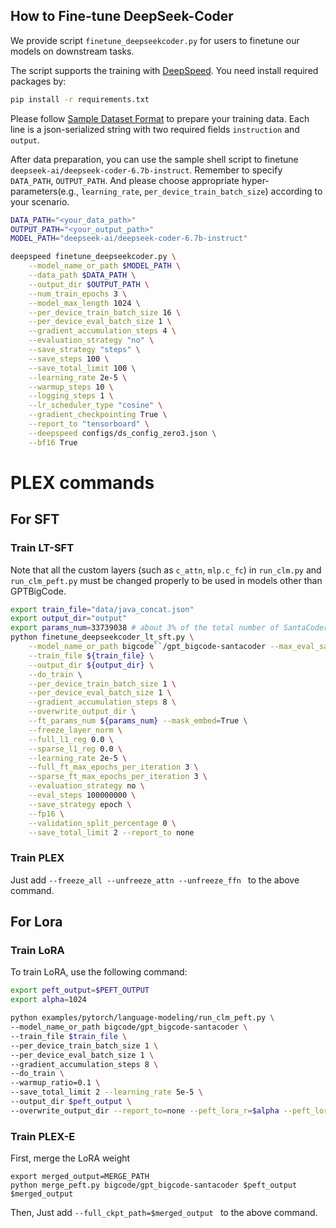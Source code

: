 ## How to Fine-tune DeepSeek-Coder

We provide script `finetune_deepseekcoder.py` for users to finetune our models on downstream tasks.

The script supports the training with [DeepSpeed](https://github.com/microsoft/DeepSpeed). You need install required packages by:

```bash
pip install -r requirements.txt
```

Please follow [Sample Dataset Format](https://huggingface.co/datasets/nickrosh/Evol-Instruct-Code-80k-v1) to prepare your training data.
Each line is a json-serialized string with two required fields `instruction` and `output`.

After data preparation, you can use the sample shell script to finetune `deepseek-ai/deepseek-coder-6.7b-instruct`. 
Remember to specify `DATA_PATH`, `OUTPUT_PATH`.
And please choose appropriate hyper-parameters(e.g., `learning_rate`, `per_device_train_batch_size`) according to your scenario.

```bash
DATA_PATH="<your_data_path>"
OUTPUT_PATH="<your_output_path>"
MODEL_PATH="deepseek-ai/deepseek-coder-6.7b-instruct"

deepspeed finetune_deepseekcoder.py \
    --model_name_or_path $MODEL_PATH \
    --data_path $DATA_PATH \
    --output_dir $OUTPUT_PATH \
    --num_train_epochs 3 \
    --model_max_length 1024 \
    --per_device_train_batch_size 16 \
    --per_device_eval_batch_size 1 \
    --gradient_accumulation_steps 4 \
    --evaluation_strategy "no" \
    --save_strategy "steps" \
    --save_steps 100 \
    --save_total_limit 100 \
    --learning_rate 2e-5 \
    --warmup_steps 10 \
    --logging_steps 1 \
    --lr_scheduler_type "cosine" \
    --gradient_checkpointing True \
    --report_to "tensorboard" \
    --deepspeed configs/ds_config_zero3.json \
    --bf16 True
```


# PLEX commands

## For SFT
### Train LT-SFT

Note that all the custom layers (such as `c_attn`, `mlp.c_fc`) in `run_clm.py` and `run_clm_peft.py` must be changed properly to be used in models other than GPTBigCode.

```bash
export train_file="data/java_concat.json"
export output_dir="output"
export params_num=33739038 # about 3% of the total number of SantaCoder-1.1B parameters
python finetune_deepseekcoder_lt_sft.py \
    --model_name_or_path bigcode``/gpt_bigcode-santacoder --max_eval_samples 10000 --report_to none \
    --train_file ${train_file} \
    --output_dir ${output_dir} \
    --do_train \
    --per_device_train_batch_size 1 \
    --per_device_eval_batch_size 1 \
    --gradient_accumulation_steps 8 \
    --overwrite_output_dir \
    --ft_params_num ${params_num} --mask_embed=True \
    --freeze_layer_norm \
    --full_l1_reg 0.0 \
    --sparse_l1_reg 0.0 \
    --learning_rate 2e-5 \
    --full_ft_max_epochs_per_iteration 3 \
    --sparse_ft_max_epochs_per_iteration 3 \
    --evaluation_strategy no \
    --eval_steps 100000000 \
    --save_strategy epoch \
    --fp16 \
    --validation_split_percentage 0 \
    --save_total_limit 2 --report_to none
```

### Train PLEX
Just add `--freeze_all --unfreeze_attn --unfreeze_ffn ` to the above command.

## For Lora
### Train LoRA

To train LoRA, use the following command:
```bash
export peft_output=$PEFT_OUTPUT
export alpha=1024

python examples/pytorch/language-modeling/run_clm_peft.py \
--model_name_or_path bigcode/gpt_bigcode-santacoder \
--train_file $train_file \
--per_device_train_batch_size 1 \
--per_device_eval_batch_size 1 \
--gradient_accumulation_steps 8 \
--do_train \
--warmup_ratio=0.1 \
--save_total_limit 2 --learning_rate 5e-5 \
--output_dir $peft_output \
--overwrite_output_dir --report_to=none --peft_lora_r=$alpha --peft_lora_alpha=$alpha
```

### Train PLEX-E
First, merge the LoRA weight

```
export merged_output=MERGE_PATH
python merge_peft.py bigcode/gpt_bigcode-santacoder $peft_output $merged_output
```

Then, Just add `--full_ckpt_path=$merged_output ` to the above command.

